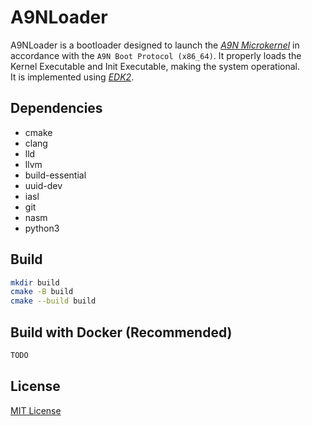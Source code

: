 # A9NLoader

A9NLoader is a bootloader designed to launch the [*A9N Microkernel*](https://github.com/horizon2038/A9N) in accordance with the `A9N Boot Protocol (x86_64)`. It properly loads the Kernel Executable and Init Executable, making the system operational.  
It is implemented using [*EDK2*](https://github.com/tianocore/edk2).

## Dependencies

- cmake
- clang
- lld
- llvm
- build-essential
- uuid-dev
- iasl
- git
- nasm 
- python3

## Build

```bash
mkdir build
cmake -B build
cmake --build build
```

## Build with Docker (Recommended)

```bash
TODO
```

## License

[MIT License](https://choosealicense.com/licenses/mit/)
